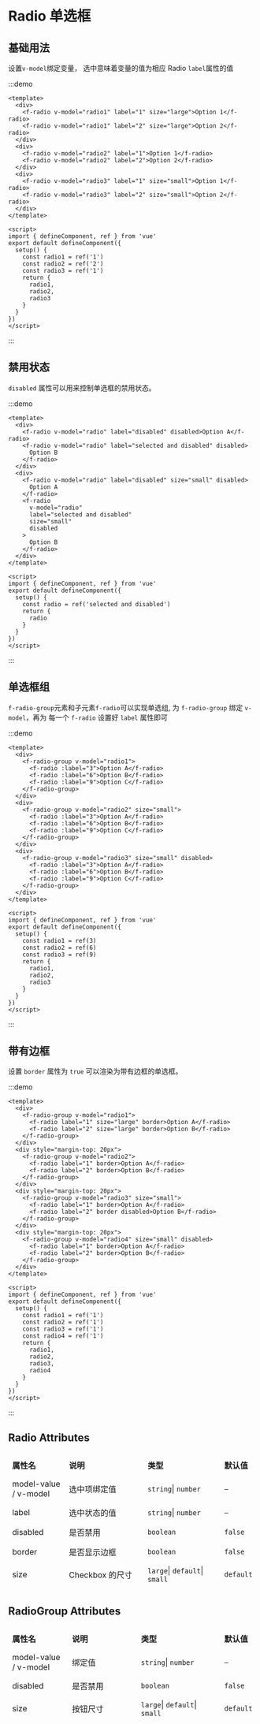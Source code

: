 # Radio 单选框

## 基础用法

设置`v-model`绑定变量， 选中意味着变量的值为相应 Radio `label`属性的值

:::demo

```vue
<template>
  <div>
    <f-radio v-model="radio1" label="1" size="large">Option 1</f-radio>
    <f-radio v-model="radio1" label="2" size="large">Option 2</f-radio>
  </div>
  <div>
    <f-radio v-model="radio2" label="1">Option 1</f-radio>
    <f-radio v-model="radio2" label="2">Option 2</f-radio>
  </div>
  <div>
    <f-radio v-model="radio3" label="1" size="small">Option 1</f-radio>
    <f-radio v-model="radio3" label="2" size="small">Option 2</f-radio>
  </div>
</template>

<script>
import { defineComponent, ref } from 'vue'
export default defineComponent({
  setup() {
    const radio1 = ref('1')
    const radio2 = ref('2')
    const radio3 = ref('1')
    return {
      radio1,
      radio2,
      radio3
    }
  }
})
</script>
```

:::

## 禁用状态

`disabled` 属性可以用来控制单选框的禁用状态。

:::demo

```vue
<template>
  <div>
    <f-radio v-model="radio" label="disabled" disabled>Option A</f-radio>
    <f-radio v-model="radio" label="selected and disabled" disabled>
      Option B
    </f-radio>
  </div>
  <div>
    <f-radio v-model="radio" label="disabled" size="small" disabled>
      Option A
    </f-radio>
    <f-radio
      v-model="radio"
      label="selected and disabled"
      size="small"
      disabled
    >
      Option B
    </f-radio>
  </div>
</template>

<script>
import { defineComponent, ref } from 'vue'
export default defineComponent({
  setup() {
    const radio = ref('selected and disabled')
    return {
      radio
    }
  }
})
</script>
```

:::

## 单选框组

`f-radio-group`元素和子元素`f-radio`可以实现单选组, 为 `f-radio-group` 绑定 `v-model`，再为 每一个 `f-radio` 设置好 `label` 属性即可

:::demo

```vue
<template>
  <div>
    <f-radio-group v-model="radio1">
      <f-radio :label="3">Option A</f-radio>
      <f-radio :label="6">Option B</f-radio>
      <f-radio :label="9">Option C</f-radio>
    </f-radio-group>
  </div>
  <div>
    <f-radio-group v-model="radio2" size="small">
      <f-radio :label="3">Option A</f-radio>
      <f-radio :label="6">Option B</f-radio>
      <f-radio :label="9">Option C</f-radio>
    </f-radio-group>
  </div>
  <div>
    <f-radio-group v-model="radio3" size="small" disabled>
      <f-radio :label="3">Option A</f-radio>
      <f-radio :label="6">Option B</f-radio>
      <f-radio :label="9">Option C</f-radio>
    </f-radio-group>
  </div>
</template>

<script>
import { defineComponent, ref } from 'vue'
export default defineComponent({
  setup() {
    const radio1 = ref(3)
    const radio2 = ref(6)
    const radio3 = ref(9)
    return {
      radio1,
      radio2,
      radio3
    }
  }
})
</script>
```

:::

## 带有边框

设置 `border` 属性为 `true` 可以渲染为带有边框的单选框。

:::demo

```vue
<template>
  <div>
    <f-radio-group v-model="radio1">
      <f-radio label="1" size="large" border>Option A</f-radio>
      <f-radio label="2" size="large" border>Option B</f-radio>
    </f-radio-group>
  </div>
  <div style="margin-top: 20px">
    <f-radio-group v-model="radio2">
      <f-radio label="1" border>Option A</f-radio>
      <f-radio label="2" border>Option B</f-radio>
    </f-radio-group>
  </div>
  <div style="margin-top: 20px">
    <f-radio-group v-model="radio3" size="small">
      <f-radio label="1" border>Option A</f-radio>
      <f-radio label="2" border disabled>Option B</f-radio>
    </f-radio-group>
  </div>
  <div style="margin-top: 20px">
    <f-radio-group v-model="radio4" size="small" disabled>
      <f-radio label="1" border>Option A</f-radio>
      <f-radio label="2" border>Option B</f-radio>
    </f-radio-group>
  </div>
</template>

<script>
import { defineComponent, ref } from 'vue'
export default defineComponent({
  setup() {
    const radio1 = ref('1')
    const radio2 = ref('1')
    const radio3 = ref('1')
    const radio4 = ref('1')
    return {
      radio1,
      radio2,
      radio3,
      radio4
    }
  }
})
</script>
```

:::

## Radio Attributes

<table style="border-collapse: separate; border-spacing: 0px 10px; width:100%">
  <thead>
    <tr align="left">
      <th style="width: 150px;">属性名</th>
      <th style="width: 240px;">说明</th>
      <th style="width: 250px">类型</th>
      <th>默认值</th>
    </tr>
  </thead>
  <tbody>
    <tr>
      <td>model-value / v-model</td>
      <td>选中项绑定值</td>
      <td>
        <code>string</code>|
        <code>number</code>
      </td>
      <td>
       <code>—</code>
      </td>
    </tr>
    <tr>
      <td>label</td>
      <td>选中状态的值</td>
      <td>
        <code>string</code>|
        <code>number</code>
      </td>
      <td>
       <code>—</code>
      </td>
    </tr>
    <tr>
      <td>disabled</td>
      <td>是否禁用</td>
      <td>
        <code>boolean</code>
      </td>
      <td>
        <code>false</code>
      </td>
    </tr>
    <tr>
      <td>border</td>
      <td>是否显示边框</td>
      <td>
        <code>boolean</code>
      </td>
      <td>
        <code>false</code>
      </td>
    </tr>
    <tr>
      <td>size</td>
      <td>Checkbox 的尺寸</td>
      <td>
        <code>large</code>|
        <code>default</code>|
        <code>small</code>
      </td>
      <td>
        <code>default</code>
      </td>
    </tr>
  </tbody>
</table>

## RadioGroup Attributes

<table style="border-collapse: separate; border-spacing: 0px 10px; width:100%">
  <thead>
    <tr align="left">
      <th style="width: 150px;">属性名</th>
      <th style="width: 240px;">说明</th>
      <th style="width: 250px">类型</th>
      <th>默认值</th>
    </tr>
  </thead>
  <tbody>
    <tr>
      <td>model-value / v-model</td>
      <td>绑定值</td>
      <td>
        <code>string</code>|
        <code>number</code>
      </td>
      <td>
       <code>—</code>
      </td>
    </tr>
    <tr>
      <td>disabled</td>
      <td>是否禁用</td>
      <td>
        <code>boolean</code>
      </td>
      <td>
        <code>false</code>
      </td>
    </tr>
    <tr>
      <td>size</td>
      <td>按钮尺寸</td>
      <td>
        <code>large</code>|
        <code>default</code>|
        <code>small</code>
      </td>
      <td>
        <code>default</code>
      </td>
    </tr>
  </tbody>
</table>

<style>
.flex {
  display: flex;
}
.items-center {
  align-items: center;
}
.text-sm {
  font-size: 0.875rem;
  line-height: 1.25rem;
}
.my-2 {
  margin-top: 0.5rem;
  margin-bottom: 0.5rem;
}
td, th {
   border: none!important;
}
</style>
